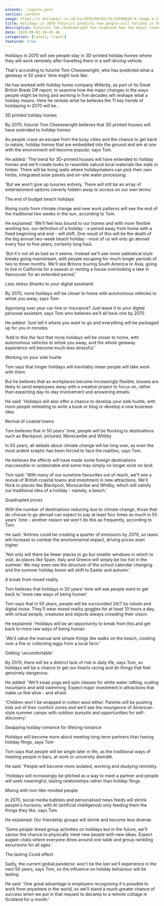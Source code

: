 ```yaml
---
extends: _layouts.post
section: content
image: https://i.dailymail.co.uk/1s/2020/09/02/15/32694928-0-image-a-17_1599057843243.jpg 
title: Holidays in 2070 Futurist predicts how people will holiday in 50 years time 
description: Futurist Tom Cheesewright has examined how the major changes in how people might be living and working in 50 years time will reshape what taking a holiday means in the year 2070. 
date: 2020-09-02-16-45-46 
categories: [latest, travel] 
featured: true 
--- 
```

Holidays in 2070 will see people stay in 3D-printed holiday homes where they will work remotely after travelling there in a self-driving vehicle. 

That's according to futurist Tom Cheesewright, who has predicted what a getaway in 50 years' time might look like.

He has worked with holiday home company Willerby, as part of its Great British Break Off report, to examine how the major changes in the ways people might be living and working in five decades will reshape what a holiday means. Here he reveals what he believes the 11 key trends of holidaying in 2070 will be...

3D printed holiday homes

By 2070, futurist Tom Cheesewright believes that 3D printed houses will have extended to holiday homes 

As people crave an escape from the busy cities and the chance to get back to nature, holiday homes that are embedded into the ground and are at one with the environment will become popular, says Tom.

He added: 'The trend for 3D-printed houses will have extended to holiday homes and we'll create looks to resemble natural local materials like slate or timber. There will be living walls where holidaymakers can pick their own herbs, integrated solar panels and on-site water processing.

'But we won't give up luxuries entirely. There will still be an array of entertainment options cleverly hidden away to access on our own terms.'

The end of budget beach holidays

Rising costs from climate change and new work patterns will see the end of the traditional two weeks in the sun, according to Tom.

He explained: 'We'll feel less bound to our homes and with more flexible working too, our definition of a holiday - a period away from home with a fixed beginning and end - will shift. One result of this will be the death of the big annual two-week beach holiday - most of us will only go abroad every four to five years, certainly long haul. 

'But it's not all as bad as it seems. Instead we'll see more sabbatical style breaks going mainstream, with people escaping for much longer periods of two to three months. We'll see Britons touring South America or Asia, going to live in California for a season or renting a house overlooking a lake in Vancouver for an extended period.' 

Less stress (thanks to your digital assistant)

By 2070, more holidays will be closer to home with autonomous vehicles to whisk you away, says Tom 

Agonising over your car hire or insurance? Just leave it to your digital personal assistant, says Tom who believes we'll all have one by 2070.

He added: 'Just tell it where you want to go and everything will be packaged up for you in minutes.

'Add to this the fact that more holidays will be closer to home, with autonomous vehicles to whisk you away, and the whole getaway experience will become much less stressful.'

Working on your side hustle

Tom says that longer holidays will inevitably mean people will take work with them.

But he believes that as workplaces become increasingly flexible, bosses are likely to send employees away with a creative project to focus on, rather than expecting day-to-day involvement and answering emails.

He said: 'Holidays will also offer a chance to develop your side hustle, with more people retreating to write a book or blog or develop a new business idea.

Revival of coastal towns

Tom believes that in 50 years' time, people will be flocking to destinations such as Blackpool, pictured, Morecambe and Whitby 

In 50 years, all debate about climate change will be long over, as even the most ardent sceptic has been forced to face the realities, says Tom.

He believes the effects will have made some foreign destinations inaccessible or undesirable and some may simply no longer exist on land.

Tom said: 'With many of our sunshine favourites out of reach, we'll see a revival of British coastal towns and investment in new attractions. We'll flock to places like Blackpool, Morecambe and Whitby, which still satisfy our traditional idea of a holiday - namely, a beach.'

Quadrupled prices

With the number of destinations reducing due to climate change, those that do choose to go abroad can expect to pay at least four times as much in 50 years' time - another reason we won't do this as frequently, according to Tom.

He said: 'Airlines could be creating a quarter of emissions by 2070, so taxes will increase to combat the environmental impact, driving prices even higher.

'Not only will there be fewer places to go but smaller windows in which to visit, as places like Spain, Italy and Greece will simply be too hot in the summer. We may even see the structure of the school calendar changing and the summer holiday boom will shift to Easter and autumn.'

A break from mixed reality

Tom believes that holidays in 50 years' time will see people want to get back to 'more raw ways of being human' 

Tom says that in 50 years, people will be surrounded 24/7 by robots and digital noise. They'll wear mixed reality goggles for at least 10 hours a day, with virtual people, creatures and objects always crowding their vision.

He explained: 'Holidays will be an opportunity to break from this and get back to more raw ways of being human.

'We'll value the manual and simple things like walks on the beach, cooking over a fire or collecting eggs from a local farm.'

Getting 'uncomfortable'

By 2070, there will be a distinct lack of risk in daily life, says Tom, so holidays will be a chance to get our hearts racing and do things that feel genuinely dangerous.

He added: 'We'll swap yoga and spin classes for white water rafting, scaling mountains and wild swimming. Expect major investment in attractions that make us feel alive - and afraid.

'Children won't be wrapped in cotton wool either. Parents will be pushing kids out of their comfort zones and we'll see the resurgence of American-style summer camps with outdoor pursuits and opportunities for self-discovery.'

Swapping holiday romance for lifelong romance

Holidays will become more about meeting long-term partners than having holiday flings, says Tom 

Tom says that people will be single later in life, as the traditional ways of meeting people in bars, at work or university dwindle.

He said: 'People will become more isolated, working and studying remotely.

'Holidays will increasingly be pitched as a way to meet a partner and people will seek meaningful, lasting relationships rather than holiday flings. 

Mixing with non-like-minded people

In 2070, social media bubbles and personalised news feeds will shrink people's horizons, with AI (artificial intelligence) only feeding them the things they like, says Tom.

He explained: Our friendship groups will shrink and become less diverse.

'Some people dread group activities on holidays but in the future, we'll savour the chance to physically meet new people with new ideas. Expect supper clubs where everyone dines around one table and group rambling excursions for all ages.' 

The lasting Covid effect

Sadly, the current global pandemic won't be the last we'll experience in the next 50 years, says Tom, so the influence on holiday behaviour will be lasting.

He said: 'One great advantage is employers recognising it's possible to work from anywhere in the world, so we'll stand a much greater chance of success when we put in that request to decamp to a remote cottage in Scotland for a month.'  

